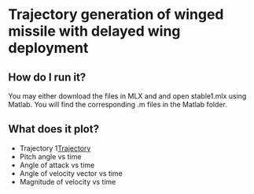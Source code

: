 #  Trajectory generation of winged missile with delayed wing deployment

## How do I run it? 
You may either download the files in MLX and and open stable1.mlx using Matlab. You will find the corresponding .m files in the Matlab folder. 

## What does it plot?
- Trajectory 1[Trajectory](trajectory.png)
- Pitch angle vs time
- Angle of attack vs time
- Angle of velocity vector vs time
- Magnitude of velocity vs time
